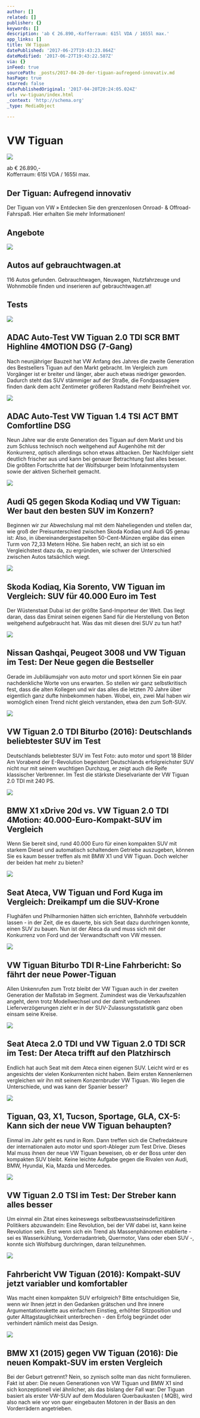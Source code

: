```yaml
---
author: []
related: []
publisher: {}
keywords: []
description: 'ab € 26.890,-Kofferraum: 615l VDA / 1655l max.'
app_links: []
title: VW Tiguan
datePublished: '2017-06-27T19:43:23.864Z'
dateModified: '2017-06-27T19:43:22.587Z'
via: {}
inFeed: true
sourcePath: _posts/2017-04-20-der-tiguan-aufregend-innovativ.md
hasPage: true
starred: false
datePublishedOriginal: '2017-04-20T20:24:05.024Z'
url: vw-tiguan/index.html
_context: 'http://schema.org'
_type: MediaObject

---
```

# VW Tiguan
![](https://the-grid-user-content.s3-us-west-2.amazonaws.com/974f0094-ecae-44eb-8355-ab0931e16bd6.jpg)

ab € 26.890,-  
Kofferraum: 615l VDA / 1655l max.

<article style=""><h1>Der Tiguan: Aufregend innovativ</h1><p>Der Tiguan von VW » Entdecken Sie den grenzenlosen Onroad- &amp; Offroad-Fahrspaß. Hier erhalten Sie mehr Informationen!</p></article>

## Angebote

<article style=""><img src="https://s3-us-west-2.amazonaws.com/the-grid-img/p/13edb43d775677ce8ce8220e7e33ac1b9b005446.gif" /><h1>Autos auf gebrauchtwagen.at</h1><p>116 Autos gefunden. Gebrauchtwagen, Neuwagen, Nutzfahrzeuge und Wohnmobile finden und inserieren auf gebrauchtwagen.at!</p></article>

## Tests

<article style=""><img src="https://imgflo.herokuapp.com/graph/2b2431f8e7ba7b0/81e36c73cae1c5dbb4aac2df625e0eef/noop.jpg?input=https%3A%2F%2Fwww.adac.de%2F_ext%2Fitr%2Ftests%2FAutotest%2FAT5467_VW_Tiguan_2_0_TDI_SCR_BMT_Highline_4MOTION_DSG_7_Gang%2Fcharakterisierung.jpg" /><h1>ADAC Auto-Test VW Tiguan 2.0 TDI SCR BMT Highline 4MOTION DSG (7-Gang)</h1><p>Nach neunjähriger Bauzeit hat VW Anfang des Jahres die zweite Generation des Bestsellers Tiguan auf den Markt gebracht. Im Vergleich zum Vorgänger ist er breiter und länger, aber auch etwas niedriger geworden. Dadurch steht das SUV stämmiger auf der Straße, die Fondpassagiere finden dank dem acht Zentimeter größeren Radstand mehr Beinfreiheit vor.</p></article>

<article style=""><img src="https://imgflo.herokuapp.com/graph/2b2431f8e7ba7b0/b733fbeda848cff9642339ed8f7eee4d/noop.jpg?input=https%3A%2F%2Fwww.adac.de%2F_ext%2Fitr%2Ftests%2FAutotest%2FAT5521_VW_Tiguan_1.4_TSI_ACT_BMT_Comfortline_DSG%2Fcharakterisierung.jpg" /><h1>ADAC Auto-Test VW Tiguan 1.4 TSI ACT BMT Comfortline DSG</h1><p>Neun Jahre war die erste Generation des Tiguan auf dem Markt und bis zum Schluss technisch noch weitgehend auf Augenhöhe mit der Konkurrenz, optisch allerdings schon etwas altbacken. Der Nachfolger sieht deutlich frischer aus und kann bei genauer Betrachtung fast alles besser. Die größten Fortschritte hat der Wolfsburger beim Infotainmentsystem sowie der aktiven Sicherheit gemacht.</p></article>

<article style=""><img src="https://s3-us-west-2.amazonaws.com/the-grid-img/p/8ec6d5b1b63dc238f2acdeb6d0c86ea940232750.jpg" /><h1>Audi Q5 gegen Skoda Kodiaq und VW Tiguan: Wer baut den besten SUV im Konzern?</h1><p>Beginnen wir zur Abwechslung mal mit dem Naheliegenden und stellen dar, wie groß der Preisunterschied zwischen Skoda Kodiaq und Audi Q5 genau ist: Also, in übereinandergestapelten 50-Cent-Münzen ergäbe das einen Turm von 72,33 Metern Höhe. Sie haben recht, an sich ist so ein Vergleichstest dazu da, zu ergründen, wie schwer der Unterschied zwischen Autos tatsächlich wiegt.</p></article>

<article style=""><img src="https://s3-us-west-2.amazonaws.com/the-grid-img/p/213375a8e07a5eca275a98544fe0b8ebc15331e3.jpg" /><h1>Skoda Kodiaq, Kia Sorento, VW Tiguan im Vergleich: SUV für 40.000 Euro im Test</h1><p>Der Wüstenstaat Dubai ist der größte Sand-Importeur der Welt. Das liegt daran, dass das Emirat seinen eigenen Sand für die Herstellung von Beton weitgehend aufgebraucht hat. Was das mit diesen drei SUV zu tun hat?</p></article>

<article style=""><img src="https://imgflo.herokuapp.com/graph/2b2431f8e7ba7b0/c5673e249d4f775bff94f530a6b1feef/noop.jpg?input=https%3A%2F%2Fimgr4.auto-motor-und-sport.de%2FNissan-Qashqai-1-2-DIG-T-Peugeot-3008-Puretech-130-VW-Tiguan-1-4-TSI-fotoshowBig-3d0a4e96-990176.jpg" /><h1>Nissan Qashqai, Peugeot 3008 und VW Tiguan im Test: Der Neue gegen die Bestseller</h1><p>Gerade im Jubiläumsjahr von auto motor und sport können Sie ein paar nachdenkliche Worte von uns erwarten. So stellen wir ganz selbstkritisch fest, dass die alten Kollegen und wir das alles die letzten 70 Jahre über eigentlich ganz dufte hinbekommen haben. Wobei, ein, zwei Mal haben wir womöglich einen Trend nicht gleich verstanden, etwa den zum Soft-SUV.</p></article>

<article style=""><img src="https://imgflo.herokuapp.com/graph/2b2431f8e7ba7b0/903fd60e63b69e5b42b19790fbcb0ddc/noop.jpg?input=https%3A%2F%2Fimgr3.auto-motor-und-sport.de%2FVW-Tiguan-2-0-TDI-SCR-4Motion-Heckansicht-fotoshowBig-f5dc5b66-987843.jpg" /><h1>VW Tiguan 2.0 TDI Biturbo (2016): Deutschlands beliebtester SUV im Test</h1><p>Deutschlands beliebtester SUV im Test Foto: auto motor und sport 18 Bilder Am Vorabend der E-Revolution begeistert Deutschlands erfolgreichster SUV nicht nur mit seinem wuchtigen Durchzug, er zeigt auch die Reife klassischer Verbrenner. Im Test die stärkste Dieselvariante der VW Tiguan 2.0 TDI mit 240 PS.</p></article>

<article style=""><img src="https://imgflo.herokuapp.com/graph/2b2431f8e7ba7b0/24ee608d3a4e3be4dacce88e550adf15/noop.jpg?input=https%3A%2F%2Fimgr4.auto-motor-und-sport.de%2FBMW-X1-xDrive-20d-VW-Tiguan-2-0-TDI-4Motion-Seitenansicht-fotoshowBig-3ca9c403-971942.jpg" /><h1>BMW X1 xDrive 20d vs. VW Tiguan 2.0 TDI 4Motion: 40.000-Euro-Kompakt-SUV im Vergleich</h1><p>Wenn Sie bereit sind, rund 40.000 Euro für einen kompakten SUV mit starkem Diesel und automatisch schaltendem Getriebe auszugeben, können Sie es kaum besser treffen als mit BMW X1 und VW Tiguan. Doch welcher der beiden hat mehr zu bieten?</p></article>

<article style=""><img src="https://s3-us-west-2.amazonaws.com/the-grid-img/p/55a56982b365bc2d7a68bb3ee2988d9b1fa57494.jpg" /><h1>Seat Ateca, VW Tiguan und Ford Kuga im Vergleich: Dreikampf um die SUV-Krone</h1><p>Flughäfen und Philharmonien hätten sich errichten, Bahnhöfe verbuddeln lassen - in der Zeit, die es dauerte, bis sich Seat dazu durchringen konnte, einen SUV zu bauen. Nun ist der Ateca da und muss sich mit der Konkurrenz von Ford und der Verwandtschaft von VW messen.</p></article>

<article style=""><img src="https://imgflo.herokuapp.com/graph/2b2431f8e7ba7b0/7e260c579462668c3b8c83ad864e1d36/noop.jpg?input=https%3A%2F%2Fimgr1.auto-motor-und-sport.de%2FVW-Tiguan-Biturbo-TDI-R-Line-im-Fahrbericht-fotoshowBig-d1857d12-966209.jpg" /><h1>VW Tiguan Biturbo TDI R-Line Fahrbericht: So fährt der neue Power-Tiguan</h1><p>Allen Unkenrufen zum Trotz bleibt der VW Tiguan auch in der zweiten Generation der Maßstab im Segment. Zumindest was die Verkaufszahlen angeht, denn trotz Modellwechsel und der damit verbundenen Lieferverzögerungen zieht er in der SUV-Zulassungsstatistik ganz oben einsam seine Kreise.</p></article>

<article style=""><img src="https://s3-us-west-2.amazonaws.com/the-grid-img/p/51e4150858af516ea77066fb5d7ff2e9ac1dd943.jpg" /><h1>Seat Ateca 2.0 TDI und VW Tiguan 2.0 TDI SCR im Test: Der Ateca trifft auf den Platzhirsch</h1><p>Endlich hat auch Seat mit dem Ateca einen eigenen SUV. Leicht wird er es angesichts der vielen Konkurrenten nicht haben. Beim ersten Kennenlernen vergleichen wir ihn mit seinem Konzernbruder VW Tiguan. Wo liegen die Unterschiede, und was kann der Spanier besser?</p></article>

<article style=""><img src="https://imgflo.herokuapp.com/graph/2b2431f8e7ba7b0/b0b1c9bb9e766b58b5b42a0c9aca7073/noop.jpg?input=https%3A%2F%2Fimgr3.auto-motor-und-sport.de%2FSUV-Alle-Fahrzeuge-fotoshowBig-f6fcc5d4-944300.jpg" /><h1>Tiguan, Q3, X1, Tucson, Sportage, GLA, CX-5: Kann sich der neue VW Tiguan behaupten?</h1><p>Einmal im Jahr geht es rund in Rom. Dann treffen sich die Chefredakteure der internationalen auto motor und sport-Ableger zum Test Drive. Dieses Mal muss ihnen der neue VW Tiguan beweisen, ob er der Boss unter den kompakten SUV bleibt. Keine leichte Aufgabe gegen die Rivalen von Audi, BMW, Hyundai, Kia, Mazda und Mercedes.</p></article>

<article style=""><img src="https://imgflo.herokuapp.com/graph/2b2431f8e7ba7b0/d5f805e53c93d596f3cd58926d37f248/noop.jpg?input=https%3A%2F%2Fimgr2.auto-motor-und-sport.de%2FVW-Tiguan-fotoshowBig-15b3020-943939.jpg" /><h1>VW Tiguan 2.0 TSI im Test: Der Streber kann alles besser</h1><p>Um einmal ein Zitat eines keineswegs selbstbewusstseinsdefizitären Politikers abzuwandeln: Eine Revolution, bei der VW dabei ist, kann keine Revolution sein. Erst wenn sich ein Trend als Massenphänomen etablierte - sei es Wasserkühlung, Vorderradantrieb, Quermotor, Vans oder eben SUV -, konnte sich Wolfsburg durchringen, daran teilzunehmen.</p></article>

<article style=""><img src="https://imgflo.herokuapp.com/graph/2b2431f8e7ba7b0/d1016a0965324ce3a0625ac65aaea40c/noop.jpg?input=https%3A%2F%2Fimgr3.auto-motor-und-sport.de%2FVW-Tiguan-fotoshowBig-b2c93350-923942.jpg" /><h1>Fahrbericht VW Tiguan (2016): Kompakt-SUV jetzt variabler und komfortabler</h1><p>Was macht einen kompakten SUV erfolgreich? Bitte entschuldigen Sie, wenn wir Ihnen jetzt in den Gedanken grätschen und Ihre innere Argumentationskette aus einfachem Einstieg, erhöhter Sitzposition und guter Alltagstauglichkeit unterbrechen - den Erfolg begründet oder verhindert nämlich meist das Design.</p></article>

<article style=""><img src="https://imgr3.auto-motor-und-sport.de/BMW-X1-2015-VW-Tiguan-2016-fotoshowBig-fa2533b-897409.jpg" /><h1>BMW X1 (2015) gegen VW Tiguan (2016): Die neuen Kompakt-SUV im ersten Vergleich</h1><p>Bei der Geburt getrennt? Nein, so zynisch sollte man das nicht formulieren. Fakt ist aber: Die neuen Generationen von VW Tiguan und BMW X1 sind sich konzeptionell viel ähnlicher, als das bislang der Fall war: Der Tiguan basiert als erster VW-SUV auf dem Modularen Querbaukasten ( MQB), wird also nach wie vor von quer eingebauten Motoren in der Basis an den Vorderrädern angetrieben.</p></article>